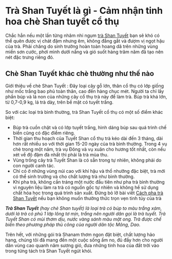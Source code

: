 <h2>&nbsp;</h2>

<h1 dir="ltr">Trà Shan Tuyết là gì - Cảm nhận tinh hoa chè Shan tuyết cổ thụ</h1>

<p>Chắc hẳn nếu một lần từng nhâm nhi ngụm&nbsp;<a href="https://www.linkedin.com/pulse/tra-shan-tuyet-la-gi-cam-nhan-tinh-hoa-che-co-thu-tr%C3%A0-shanam/" target="_blank">trà Shan Tuyết</a>&nbsp;bạn sẽ khó có thể quên được vị chát đậm nhưng êm, không đắng gắt và đượm vị ngọt hậu của trà. Phải chăng do sinh trưởng hoàn toàn hoang dã trên những vùng miền sơn cước, phơi mình dưới nắng và gió suốt hàng trăm năm đã tạo nên nét đặc trưng riêng đó.</p>

<h2>Chè Shan Tuyết khác chè thường như thế nào</h2>

<p>Giới thiệu về chè Shan Tuyết&nbsp;: Đây loại cây gỗ lớn, thân cổ thụ có lớp giống như mốc trắng bao phủ toàn thân, cao đến hàng chục mét. Người ta chỉ lấy phần búp và lá non của những cây cổ thụ trà này để làm trà. Búp trà khá lớn, từ 0,7-0,9 kg, lá trà dày, trên bề mặt có tuyết trắng.</p>

<p>So với các loại trà bình thường,&nbsp;trà Shan Tuyết cổ thụ&nbsp;có một số điểm khác biệt:</p>

<ul>
	<li>Búp trà cuồn chặt và có lớp tuyết trắng, hình dáng búp sau quá trình chế biến cũng có đặc điểm riêng.</li>
	<li>Thời gian thu hoạch của Tuyết Shan cổ thụ trà&nbsp;kéo dài đến 3 tháng, dài hơn rất nhiều so với thời gian 15-20 ngày của trà bình thường. Trong 4 vụ chè trong một năm, trà vụ Đông và vụ xuân cho hương tốt nhất, còn nếu xét về độ đậm đà nhất thì phải là trà mùa thu.</li>
	<li>Vùng trồng cây trà Tuyết Shan là có sẵn trong tự nhiên, không phải do con người canh tác.</li>
	<li>Chỉ có ở những vùng núi cao với khí hậu và thổ nhưỡng đặc biệt, trà mới có thể sinh trưởng và cho chất lượng trà như bình thường.</li>
	<li>Khi pha trà, không cần tráng một nước đầu tiên như pha trà bình thường vì nguyên liệu làm ra trà có nguồn gốc tự nhiên và không hề sử dụng chất hóa học trong quá trình sản xuất. Đừng bỏ lỡ bài viết&nbsp;<a href="https://shanam.com.vn/cach-pha-tra-shan-tuyet.html" rel="nofollow noopener" target="_blank">Cách pha trà Shan Tuyết</a>&nbsp;nếu bạn không muốn thưởng thức trọn vẹn tinh túy của trà</li>
</ul>

<p><em><strong>Trà Shan Tuyết</strong>&nbsp;(hay&nbsp;chè Shan tuyết) là loại&nbsp;trà&nbsp;có&nbsp;búp&nbsp;to màu trắng xám, dưới lá trà có phủ 1 lớp lông tơ mịn, trắng nên người dân gọi là trà tuyết.&nbsp;Trà Tuyết Shan có mùi thơm dịu, nước vàng sánh màu mật ong. Trà được chế biến theo phương pháp thủ công của người dân tộc&nbsp;Mông,&nbsp;Dao.</em></p>

<p>Trên hết, với những gói trà Shanam thơm ngon đặt biệt, chất lượng hảo hạng, chúng tôi đã mang đến một cuộc sống ấm no, đủ đầy hơn cho người dân vùng cao quanh năm sương gió, đưa những tinh hoa của đất trời vào trong từng tách trà Shan Tuyết ngút khói.</p>

<div class="body-text">
<p>&nbsp;</p>
</div>
